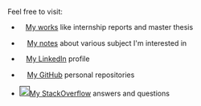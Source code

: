 Feel free to visit:

- <a href="works.html"><img src="http://pngimg.com/uploads/book/book_PNG51027.png" height="12px">My works</a> like internship reports and master thesis

- <a href="notes.html"><img src="https://cdn.pixabay.com/photo/2012/04/16/11/48/note-35638_960_720.png" height="15px">My notes</a> about various subject I'm interested in

- <a href=""><img src="https://content.linkedin.com/content/dam/me/business/en-us/amp/brand-site/v2/bg/LI-Bug.svg.original.svg" height="13px">My LinkedIn</a> profile

- <a href=""><img src="https://github.githubassets.com/images/modules/logos_page/GitHub-Mark.png" height="15px">My GitHub</a> personal repositories

- <a href=""><img src="https://cdn.sstatic.net/Sites/stackoverflow/company/img/logos/so/so-icon.png?v=c78bd457575a" height="20px">My StackOverflow</a> answers and questions

<!--stackedit_data:
eyJoaXN0b3J5IjpbLTM0MTk0ODA5NiwtMTU2MDI3MzI0MiwtMT
c2MDM5MTg1Nl19
-->